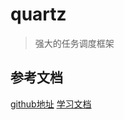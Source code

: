 # quartz 
> 强大的任务调度框架

## 参考文档
[github地址](https://github.com/quartz-scheduler/quartz)
[学习文档](https://github.com/quartz-scheduler/quartz/blob/main/docs/tutorials/tutorial-lesson-01.md)